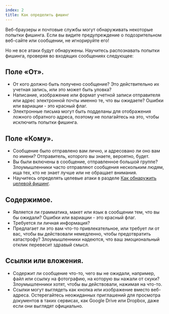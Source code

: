 ```yaml
---
index: 2
title: Как определить фишинг
---
```

Веб-браузеры и почтовые службы могут обнаруживать некоторые попытки фишинга. Если вы видите предупреждение о подозрительном веб-сайте или сообщении, не игнорируйте его!

Но не все атаки будут обнаружены. Научитесь распознавать попытки фишинга, проверяя во входящих сообщениях следующее:

## Поле «От».

* От кого должно быть получено сообщение? Это действительно их учетная запись, или это может быть уловка?
* Написание, изображение или формат учетной записи отправителя или адрес электронной почты именно те, что вы ожидаете? Ошибки или вариации - это красный флаг.
* Электронные письма могут быть подделаны для отображения ложного обратного адреса, поэтому не полагайтесь на это, чтобы исключить попытки фишинга.

## Поле «Кому».

* Сообщение было отправлено вам лично, и адресовано ли оно вам по имени? Отправитель, которого вы знаете, вероятно, будет.  
* Вы были включены в сообщение, отправленное большой группе? Злоумышленники часто отправляют сообщения нескольким людям, ища тех, кто не знает лучше или не обращает внимания.  
* Научитесь определять целевые атаки в разделе [Как обнаружить целевой фишинг](umbrella//lesson/phishing/how-to-spot-spear-phishing).   

## Содержимое.

* Является ли грамматика, макет или язык в сообщении тем, что вы бы ожидали? Ошибки или вариации - это красный флаг.  
* Требуется ли личная информация?  
* Предлагает ли это вам что-то привлекательное, или требует ли от вас, чтобы вы действовали немедленно, чтобы предотвратить катастрофу? Злоумышленники надеются, что ваш эмоциональный отклик перевесит здравый смысл.

## Ссылки или вложения.
* Содержит ли сообщение что-то, чего вы не ожидали, например, файл или ссылку на фотографию, на которую вы нажали от скуки? Злоумышленники хотят, чтобы вы действовали, нажимая на что-то.   
* Ссылки могут выглядеть как кнопка или изображение вместо веб-адреса. Остерегайтесь неожиданных приглашений для просмотра документов в таких сервисах, как Google Drive или Dropbox, даже если они выглядят официально.  
